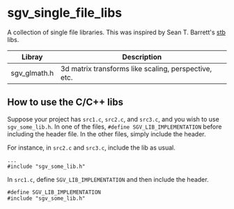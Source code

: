 sgv_single_file_libs
====================

A collection of single file libraries. This was inspired by Sean T. Barrett's
[stb](https://github.com/nothings/stb) libs.

| Libray               | Description                                           |
| -------------------- | ----------------------------------------------------- |
| sgv_glmath.h         | 3d matrix transforms like scaling, perspective, etc.  |

How to use the C/C++ libs
-------------------------

Suppose your project has `src1.c`, `src2.c`, and `src3.c`, and you wish to use
`sgv_some_lib.h`. In one of the files, `#define SGV_LIB_IMPLEMENTATION` before
including the header file. In the other files, simply include the header.

For instance, in `src2.c` and `src3.c`, include the lib as usual.

```
...
#include "sgv_some_lib.h"
```

In `src1.c`, define `SGV_LIB_IMPLEMENTATION` and then include the header.

```
#define SGV_LIB_IMPLEMENTATION
#include "sgv_some_lib.h"
```
